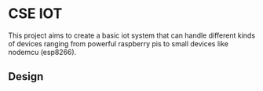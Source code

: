 # CSE IOT
This project aims to create a basic iot system that can handle different kinds of devices ranging from powerful raspberry pis to small devices like nodemcu (esp8266).

## Design
